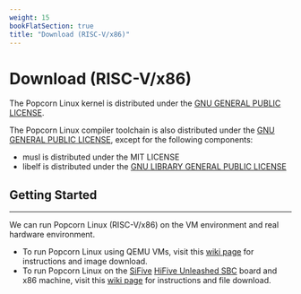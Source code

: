 ```yaml
---
weight: 15
bookFlatSection: true
title: "Download (RISC-V/x86)"
---
```


# Download (RISC-V/x86)

The Popcorn Linux kernel is distributed under the [GNU GENERAL PUBLIC LICENSE](https://www.gnu.org/licenses/gpl.html).

The Popcorn Linux compiler toolchain is also distributed under the [GNU GENERAL PUBLIC LICENSE](https://www.gnu.org/licenses/gpl.html), except for the following components:
- musl is distributed under the MIT LICENSE
- libelf is distributed under the [GNU LIBRARY GENERAL PUBLIC LICENSE](https://www.gnu.org/licenses/old-licenses/gpl-2.0.html)

## Getting Started
---
We can run Popcorn Linux (RISC-V/x86) on the VM environment and real hardware environment.
- To run Popcorn Linux using QEMU VMs, visit this [wiki page](https://github.com/ssrg-vt/popcorn-kernel/wiki/RISCV-VM-testing-of-popcorn) for instructions and image download.
- To run Popcorn Linux on the [SiFive](https://www.sifive.com/) [HiFive Unleashed SBC](https://www.sifive.com/boards/hifive-unleashed) board and x86 machine, visit this [wiki page](https://github.com/ssrg-vt/popcorn-kernel/wiki/RISCV-hardware-testing) for instructions and file download.
